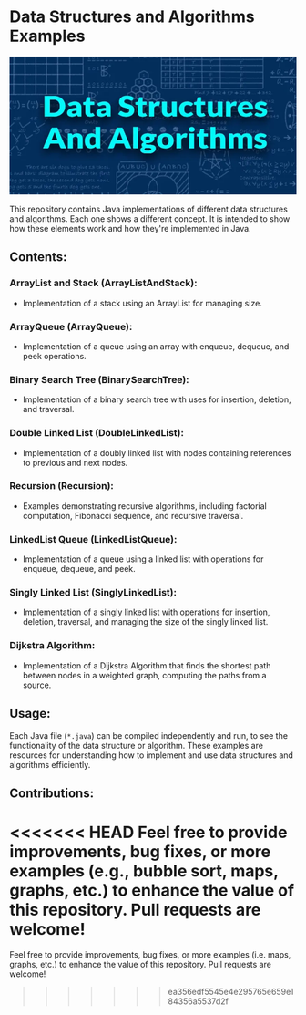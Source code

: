 # Data Structures and Algorithms Examples

![data structures and algorithms](Images/Data-structures-and-algorithms-new.webp)

This repository contains Java implementations of different data structures and algorithms. Each one shows a different concept. It is intended to show how these elements work and how they're implemented in Java.

## Contents:

### ArrayList and Stack (ArrayListAndStack):
- Implementation of a stack using an ArrayList for managing size.

### ArrayQueue (ArrayQueue):
- Implementation of a queue using an array with enqueue, dequeue, and peek operations.

### Binary Search Tree (BinarySearchTree):
- Implementation of a binary search tree with uses for insertion, deletion, and traversal.

### Double Linked List (DoubleLinkedList):
- Implementation of a doubly linked list with nodes containing references to previous and next nodes.

### Recursion (Recursion):
- Examples demonstrating recursive algorithms, including factorial computation, Fibonacci sequence, and recursive traversal.

### LinkedList Queue (LinkedListQueue):
- Implementation of a queue using a linked list with operations for enqueue, dequeue, and peek.

### Singly Linked List (SinglyLinkedList):
- Implementation of a singly linked list with operations for insertion, deletion, traversal, and managing the size of the singly linked list.

### Dijkstra Algorithm:
- Implementation of a Dijkstra Algorithm that finds the shortest path between nodes in a weighted graph, computing the paths from a source.

## Usage:
Each Java file (`*.java`) can be compiled independently and run, to see the functionality of the data structure or algorithm. These examples are resources for understanding how to implement and use data structures and algorithms efficiently.

## Contributions:
<<<<<<< HEAD
Feel free to provide improvements, bug fixes, or more examples (e.g., bubble sort, maps, graphs, etc.) to enhance the value of this repository. Pull requests are welcome!
=======
Feel free to provide improvements, bug fixes, or more examples (i.e. maps, graphs, etc.) to enhance the value of this repository. Pull requests are welcome!
>>>>>>> ea356edf5545e4e295765e659e184356a5537d2f
